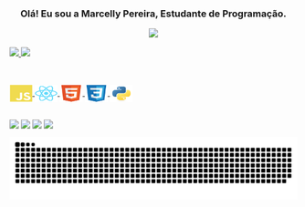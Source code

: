 <h3 align="center">
  Olá! Eu sou a Marcelly Pereira, Estudante de Programação.
</h3>

<p align="center">
  <a href="https://github.com/DenverCoder1/readme-typing-svg"><img src="https://readme-typing-svg.herokuapp.com/?lines=software%20Engineering%20Student;"></a>
</p>

<div>
  <a href="https://github.com/MarcellyP">
  <img height="170em" src="https://github-readme-stats.vercel.app/api?username=MarcellyP&show_icons=true&theme=onedark&include_all_commits=true&count_private=true"/>
  <img height="170em" src="https://github-readme-stats.vercel.app/api/top-langs/?username=MarcellyP&layout=compact&langs_count=7&theme=onedark"/>
</div>
  
##
  
  <div style="display: inline_block"><br>
  <img align="center" alt="Marcelly-Js" height="30" width="40" src="https://raw.githubusercontent.com/devicons/devicon/master/icons/javascript/javascript-plain.svg">
  <img align="center" alt="Rafa-React" height="30" width="40" src="https://raw.githubusercontent.com/devicons/devicon/master/icons/react/react-original.svg">
  <img align="center" alt="Marcelly-HTML" height="30" width="40" src="https://raw.githubusercontent.com/devicons/devicon/master/icons/html5/html5-original.svg">
  <img align="center" alt="Marcelly-CSS" height="30" width="40" src="https://raw.githubusercontent.com/devicons/devicon/master/icons/css3/css3-original.svg">
  <img align="center" alt="Marcelly-Python" height="30" width="40" src="https://raw.githubusercontent.com/devicons/devicon/master/icons/python/python-original.svg">
</div>
 
  ##
  
<div>
  <a href="https://instagram.com/rafaballerini" target="_blank"><img align="center" src="https://img.shields.io/badge/-Instagram-%23E4405F?style=for-the-badge&logo=instagram&logoColor=whit" target="_blank"></a>
 <a href="https://discord.gg/wagxzStdcR" target="_blank"><img align="center" src="https://img.shields.io/badge/Discord-7289DA?style=for-the-badge&logo=discord&logoColor=white" target="_blank"></a> 
  <a href = "marcellyp120@gmail.com"><img  align="center" src="https://img.shields.io/badge/Gmail-D14836?style=for-the-badge&logo=gmail&logoColor=white" target="_blank"></a>
  <a href="https://www.linkedin.com/feed/" target="_blank"><img align="center" src="https://img.shields.io/badge/-LinkedIn-%230077B5?style=for-the-badge&logo=linkedin&logoColor=white" target="_blank"></a> 
  
  ![snake gif](https://github.com/MarcellyP/MarcellyP/blob/output/github-contribution-grid-snake.svg)
  
</div>  
